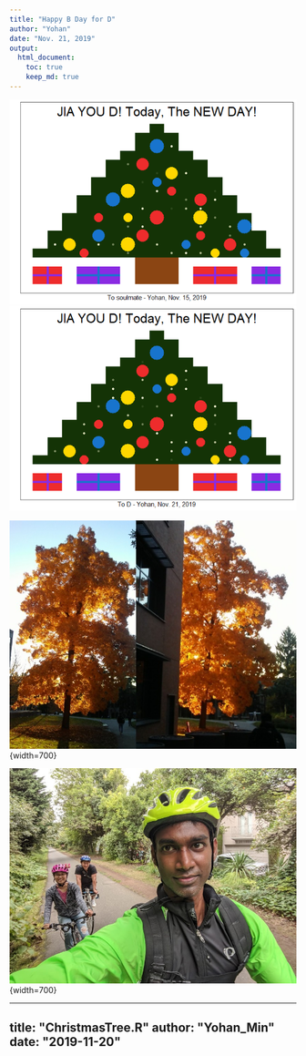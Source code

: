```yaml
---
title: "Happy B Day for D"
author: "Yohan"
date: "Nov. 21, 2019"
output:
  html_document:
    toc: true
    keep_md: true
---
```



![](ChristmasTree_files/figure-html/unnamed-chunk-1-1.png)<!-- -->![](ChristmasTree_files/figure-html/unnamed-chunk-1-2.png)<!-- -->

![A Tree of Hope](tree.jpg){width=700}

![Happy Life Journey to Come](bike.jpg){width=700}

---
title: "ChristmasTree.R"
author: "Yohan_Min"
date: "2019-11-20"
---
